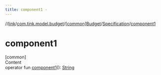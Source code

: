 ```yaml
---
title: component1 -
---
```

//[link](../../../index.md)/[com.tink.model.budget](../../index.md)/[[common]Budget](../index.md)/[Specification](index.md)/[component1](component1.md)



# component1  
[common]  
Content  
operator fun [component1](component1.md)(): [String](https://kotlinlang.org/api/latest/jvm/stdlib/kotlin/-string/index.html)  



